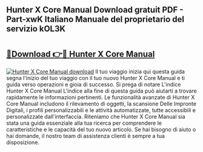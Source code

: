 ## Hunter X Core Manual Download gratuit PDF - Part-xwK Italiano Manuale del proprietario del servizio kOL3K

# <h2><a href="http://df9gy1r.blite.top/?on=Hunter+X+Core+Manual">🔗Download 👉🔴 Hunter X Core Manual</a></h2>

[![Hunter X Core Manual download](https://i.imgur.com/lujVjoI.png)](http://df9gy1r.blite.top/?on=Hunter+X+Core+Manual)
Il tuo viaggio inizia qui questa guida segna l'inizio del tuo viaggio con il tuo nuovo Hunter X Core Manual e ti guida verso operazioni e gioia di successo. Si prega di notare L'indice Hunter X Core Manual L'indice alla fine di questa guida può aiutarti a trovare rapidamente le informazioni pertinenti. Le funzionalità avanzate di Hunter X Core Manual includono il rilevamento di oggetti, la scansione Delle Impronte Digitali, i profili personalizzabili e le attività automatizzate, tutte accessibili e personalizzate dall'interfaccia. Riteniamo che Hunter X Core Manual sia stata una guida essenziale alla tua ricerca per comprendere le caratteristiche e le capacità del tuo nuovo articolo. Se hai bisogno di aiuto o hai domande, il nostro team di assistenza clienti è sempre a tua disposizione.
